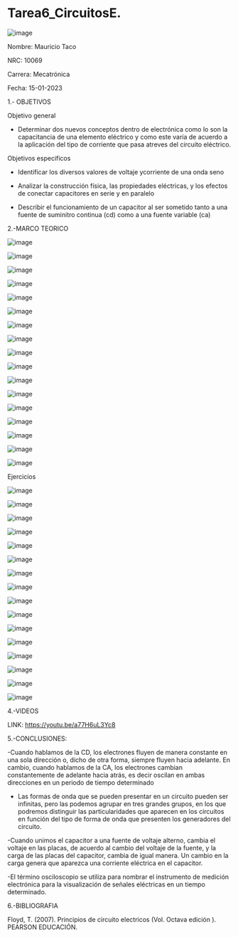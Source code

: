 # Tarea6_CircuitosE.

![image](https://user-images.githubusercontent.com/116677544/203825551-52a9f9e2-fe66-4ff3-9f1c-91035a82dbad.png)

Nombre: Mauricio Taco

NRC: 10069

Carrera: Mecatrónica

Fecha: 15-01-2023

1.- OBJETIVOS

Objetivo general

- Determinar dos nuevos conceptos dentro de electrónica como lo son la capacitancia de una elemento eléctrico y como este varía de acuerdo a la aplicación del tipo de corriente que pasa atreves del circuito eléctrico.

Objetivos especificos

- Identificar los diversos valores de voltaje ycorriente de una onda seno

- Analizar la construcción física, las propiedades eléctricas, y los efectos de conectar capacitores en serie y en paralelo

- Describir el funcionamiento de un capacitor al ser sometido tanto a una fuente de suminitro continua (cd) como a una fuente variable (ca)

2.-MARCO TEORICO

![image](https://user-images.githubusercontent.com/116677544/212578160-9ba6a10a-29fc-4537-82b9-75dc49563ff7.png)

![image](https://user-images.githubusercontent.com/116677544/212578214-f5151f14-b306-48c5-a1b8-8d8771ba0cdc.png)

![image](https://user-images.githubusercontent.com/116677544/212578307-3a1eab8c-98bc-4901-8d8c-cff725e7817c.png)

![image](https://user-images.githubusercontent.com/116677544/212578331-0fdb246a-3500-4d42-ba16-1f1f19b5b9bc.png)

![image](https://user-images.githubusercontent.com/116677544/212578357-c538ff86-28b8-437c-b678-5a303c18943f.png)

![image](https://user-images.githubusercontent.com/116677544/212578375-e28d0f70-6f5b-49bd-a6c2-416e390a7840.png)

![image](https://user-images.githubusercontent.com/116677544/212578405-c334f589-816b-4dc7-bf43-d71f9f880fc9.png)

![image](https://user-images.githubusercontent.com/116677544/212578436-29dea4ed-aa1c-4dda-b9c2-8871c35b9164.png)

![image](https://user-images.githubusercontent.com/116677544/212578459-d0b0e3ed-ef06-41d9-8da7-2d17f71b032c.png)

![image](https://user-images.githubusercontent.com/116677544/212578502-14cc7e38-9990-416a-9161-db9ffdba0a28.png)

![image](https://user-images.githubusercontent.com/116677544/212578529-17afed59-131e-4552-8a05-14f69db34fe3.png)

![image](https://user-images.githubusercontent.com/116677544/212578551-709caf19-1f74-4923-9556-3f8f39ab015e.png)

![image](https://user-images.githubusercontent.com/116677544/212578584-f4f5f5d5-5016-49a4-bbd3-4d9c388e07c5.png)

![image](https://user-images.githubusercontent.com/116677544/212578604-2e9145e6-e989-40b3-85ee-44eb26d85d8f.png)

![image](https://user-images.githubusercontent.com/116677544/212578626-12774377-2eb0-4143-be57-e00348a670e5.png)

![image](https://user-images.githubusercontent.com/116677544/212578644-b9e78681-0665-46e1-8bab-50789dc92476.png)

![image](https://user-images.githubusercontent.com/116677544/212578662-35dfc750-e154-4cb8-be23-371f3da8092c.png)

Ejercicios

![image](https://user-images.githubusercontent.com/116677544/212589275-88cb9e99-97f1-4113-8523-c97def9efbbc.png)

![image](https://user-images.githubusercontent.com/116677544/212589301-1ae5a57f-d45c-4766-b444-46de2f4eba57.png)

![image](https://user-images.githubusercontent.com/116677544/212589354-8888b77e-9256-46ef-838f-71885885cbf3.png)

![image](https://user-images.githubusercontent.com/116677544/212589403-56a6764e-8015-4f6f-ae22-4eb8aca148ec.png)

![image](https://user-images.githubusercontent.com/116677544/212589447-8de0c283-0c37-4b09-b808-fa1d8a28747a.png)

![image](https://user-images.githubusercontent.com/116677544/212589475-188a77d8-2f3e-4a80-826f-82aaee8be9ab.png)

![image](https://user-images.githubusercontent.com/116677544/212589494-06ca0e3b-06af-4467-b35e-999d8cbaf28d.png)

![image](https://user-images.githubusercontent.com/116677544/212589579-caeb36c0-367b-41b6-b8ed-3a8abfc8fd1c.png)

![image](https://user-images.githubusercontent.com/116677544/212589622-c385a6a8-916e-49ff-9660-decff1430db2.png)

![image](https://user-images.githubusercontent.com/116677544/212589646-fdd8be7b-83c9-4f75-870b-2cdd4c43d07e.png)

![image](https://user-images.githubusercontent.com/116677544/212589698-0b03d858-1fbb-455e-85a4-923fc5f26898.png)

![image](https://user-images.githubusercontent.com/116677544/212589722-5526085c-4fe6-4147-8c79-bdbc2abb28f1.png)

![image](https://user-images.githubusercontent.com/116677544/212589744-db28d266-af68-427b-9d07-2b608d079062.png)

![image](https://user-images.githubusercontent.com/116677544/212589774-2655e4d5-fe9f-49dc-a080-ca0e7c06a81c.png)

![image](https://user-images.githubusercontent.com/116677544/212589808-ad57c1d9-1fc4-43b3-b288-58c915c0e031.png)

![image](https://user-images.githubusercontent.com/116677544/212589834-d5b8c12e-3708-4473-8580-f1e69cc9e081.png)

4.-VIDEOS

LINK: https://youtu.be/a77H6uL3Yc8

5.-CONCLUSIONES:

-Cuando hablamos de la CD, los electrones fluyen de manera constante en una sola dirección o, dicho de otra forma, siempre fluyen hacia adelante. En cambio, cuando hablamos de la CA, los electrones cambian constantemente de adelante hacia atrás, es decir oscilan en ambas direcciones en un periodo de tiempo determinado

- Las formas de onda que se pueden presentar en un circuito pueden ser infinitas, pero las podemos agrupar en tres grandes grupos, en los que podremos distinguir las particularidades que aparecen en los circuitos en función del tipo de forma de onda que presenten los generadores del circuito.

-Cuando unimos el capacitor a una fuente de voltaje alterno, cambia el voltaje en las placas, de acuerdo al cambio del voltaje de la fuente, y la carga de las placas del capacitor, cambia de igual manera. Un cambio en la carga genera que aparezca una corriente eléctrica en el capacitor.

-El término osciloscopio se utiliza para nombrar el instrumento de medición electrónica para la visualización de señales eléctricas en un tiempo determinado.

6.-BIBLIOGRAFIA

Floyd, T. (2007). Principios de circuito electricos (Vol. Octava edición ). PEARSON EDUCACIÓN.

